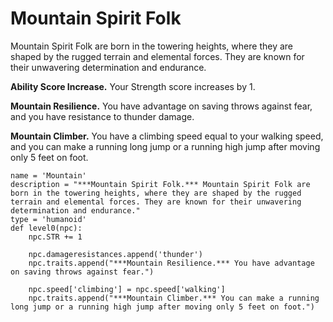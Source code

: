 # Mountain Spirit Folk
Mountain Spirit Folk are born in the towering heights, where they are shaped by the rugged terrain and elemental forces. They are known for their unwavering determination and endurance.

**Ability Score Increase.** Your Strength score increases by 1.

**Mountain Resilience.** You have advantage on saving throws against fear, and you have resistance to thunder damage.

**Mountain Climber.** You have a climbing speed equal to your walking speed, and you can make a running long jump or a running high jump after moving only 5 feet on foot.

```
name = 'Mountain'
description = "***Mountain Spirit Folk.*** Mountain Spirit Folk are born in the towering heights, where they are shaped by the rugged terrain and elemental forces. They are known for their unwavering determination and endurance."
type = 'humanoid'
def level0(npc):
    npc.STR += 1
    
    npc.damageresistances.append('thunder')
    npc.traits.append("***Mountain Resilience.*** You have advantage on saving throws against fear.")
    
    npc.speed['climbing'] = npc.speed['walking']
    npc.traits.append("***Mountain Climber.*** You can make a running long jump or a running high jump after moving only 5 feet on foot.")
```
